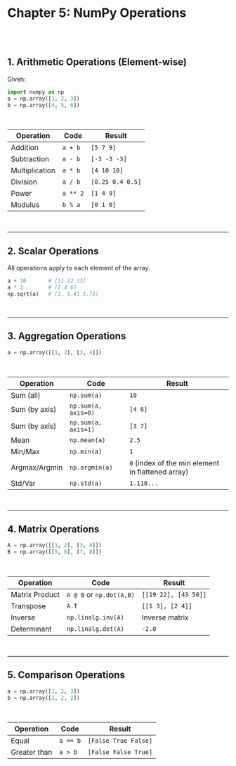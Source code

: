 #
# Chapter 5: NumPy Operations

<br>
<br>

## 1. Arithmetic Operations (Element-wise)
Given:
```python
import numpy as np
a = np.array([1, 2, 3])
b = np.array([4, 5, 6])
```
<br>

| Operation      | Code     | Result           |
| -------------- | -------- | ---------------- |
| Addition       | `a + b`  | `[5 7 9]`        |
| Subtraction    | `a - b`  | `[-3 -3 -3]`     |
| Multiplication | `a * b`  | `[4 10 18]`      |
| Division       | `a / b`  | `[0.25 0.4 0.5]` |
| Power          | `a ** 2` | `[1 4 9]`        |
| Modulus        | `b % a`  | `[0 1 0]`        |

<br>

---

## 2. Scalar Operations
All operations apply to each element of the array.

```python
a + 10       # [11 12 13]
a * 2        # [2 4 6]
np.sqrt(a)   # [1. 1.41 1.73]
```

<br>

---

## 3. Aggregation Operations
```python
a = np.array([[1, 2], [3, 4]])
```
<br>

| Operation     | Code                | Result           |
| ------------- | ------------------- | ---------------- |
| Sum (all)     | `np.sum(a)`         | `10`             |
| Sum (by axis) | `np.sum(a, axis=0)` | `[4 6]`          |
| Sum (by axis) | `np.sum(a, axis=1)` | `[3 7]`          |
| Mean          | `np.mean(a)`        | `2.5`            |
| Min/Max       | `np.min(a)`         | `1`              |
| Argmax/Argmin | `np.argmin(a)`      | `0` (index of the min element in flattened array)|         
| Std/Var       | `np.std(a)`         | `1.118...`       |

<br>

---

## 4. Matrix Operations
```python
A = np.array([[1, 2], [3, 4]])
B = np.array([[5, 6], [7, 8]])
```
<br>

| Operation      | Code                     | Result               |
| -------------- | ------------------------ | -------------------- |
| Matrix Product | `A @ B` or `np.dot(A,B)` | `[[19 22], [43 50]]` |
| Transpose      | `A.T`                    | `[[1 3], [2 4]]`     |
| Inverse        | `np.linalg.inv(A)`       | Inverse matrix       |
| Determinant    | `np.linalg.det(A)`       | `-2.0`               |

<br>

---

## 5. Comparison Operations
```python
a = np.array([1, 2, 3])
b = np.array([2, 2, 2])
```
<br>

| Operation    | Code     | Result               |
| ------------ | -------- | -------------------- |
| Equal        | `a == b` | `[False True False]` |
| Greater than | `a > b`  | `[False False True]` |





